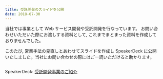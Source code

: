 ```yaml
---
title: 受託開発のスライドを公開
date: 2018-07-30
---
```


当社では事業として Web サービス開発や受託開発を行なっています。 お問い合わせいただいた際にお渡しする資料として, これまでまとまった資料を作成しておりませんでした。

このたび, 営業手法の見直しとあわせてスライドを作成し SpeakerDeck に公開いたしました。当社にお問い合わせの際にはご一読いただけると助かります。

<a href="https://speakerdeck.com/fillininc/shou-tuo-kai-fa-shi-ye-falsegoshao-jie" target="_blank">
    <img src="/images/releases/20180730_trusted_development.png" alt="">
</a>

SpeakerDeck: <a href="https://speakerdeck.com/fillininc/shou-tuo-kai-fa-shi-ye-falsegoshao-jie" target="_blank">受託開発事業のご紹介</a>
